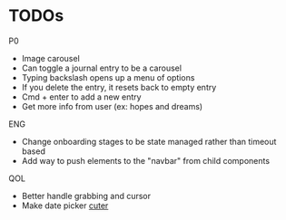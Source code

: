 # TODOs

P0

- Image carousel
- Can toggle a journal entry to be a carousel
- Typing backslash opens up a menu of options
- If you delete the entry, it resets back to empty entry
- Cmd + enter to add a new entry
- Get more info from user (ex: hopes and dreams)

ENG

- Change onboarding stages to be state managed rather than timeout based
- Add way to push elements to the "navbar" from child components

QOL

- Better handle grabbing and cursor
- Make date picker [cuter](https://github.com/dubinc/dub/blob/7abb88671d68d107004678b47fecd7f7ba40d918/apps/web/ui/modals/add-edit-link-modal/expiration-section.tsx)
